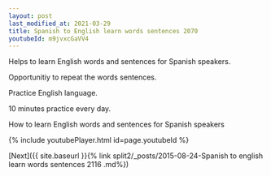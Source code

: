```yaml
---
layout: post
last_modified_at: 2021-03-29
title: Spanish to English learn words sentences 2070 
youtubeId: m9jvxcGaVV4
---
```

 
 
Helps to learn English words and sentences for Spanish speakers.

Opportunitiy to repeat the words sentences. 

Practice English language. 
 
10 minutes practice every day. 
 
How to learn English words and sentences for Spanish speakers 
 
{% include youtubePlayer.html id=page.youtubeId %}
 
 
[Next]({{ site.baseurl }}{% link  split2/_posts/2015-08-24-Spanish to english learn words sentences 2116 .md%})
 
